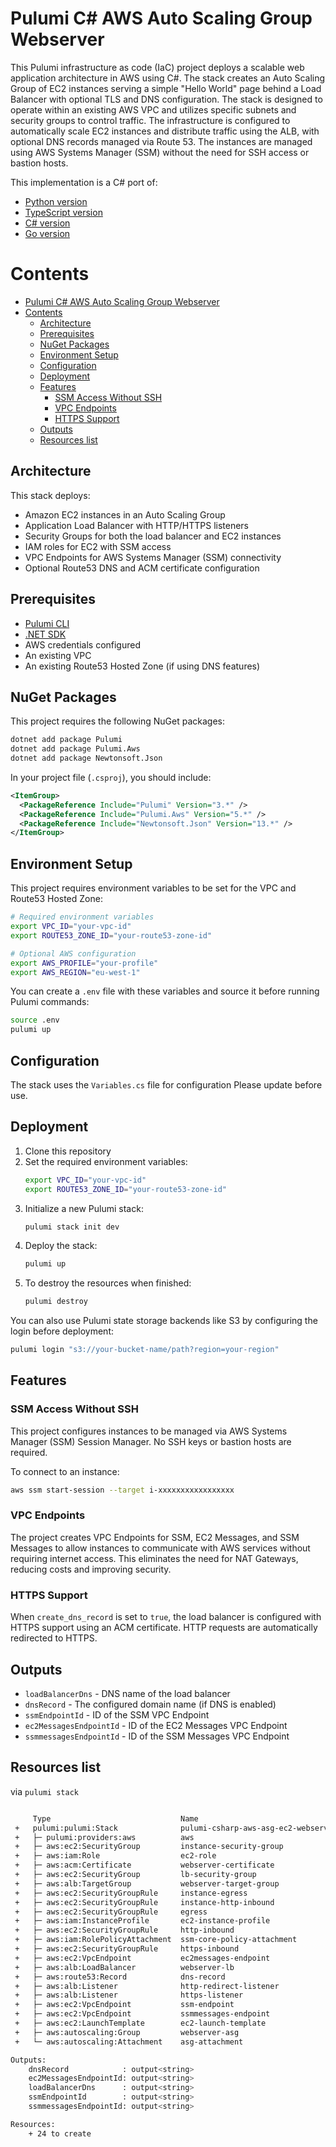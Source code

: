 # Pulumi C# AWS Auto Scaling Group Webserver

This Pulumi infrastructure as code (IaC) project deploys a scalable web application architecture in AWS using C#. The stack creates an Auto Scaling Group of EC2 instances serving a simple "Hello World" page behind a Load Balancer with optional TLS and DNS configuration.  The stack is designed to operate within an existing AWS VPC and utilizes specific subnets and security groups to control traffic. The infrastructure is configured to automatically scale EC2 instances and distribute traffic using the ALB, with optional DNS records managed via Route 53. The instances are managed using AWS Systems Manager (SSM) without the need for SSH access or bastion hosts.

This implementation is a C# port of:
- [Python version](https://github.com/joshuamkite/pulumi-aws-asg-ec2-webserver)
- [TypeScript version](https://github.com/joshuamkite/pulumi-typescript-aws-asg-ec2-webserver)
- [C# version](https://github.com/joshuamkite/pulumi-csharp-aws-asg-ec2-webserver)
- [Go version](https://github.com/joshuamkite/pulumi-go-aws-asg-ec2-webserver)

# Contents

- [Pulumi C# AWS Auto Scaling Group Webserver](#pulumi-c-aws-auto-scaling-group-webserver)
- [Contents](#contents)
  - [Architecture](#architecture)
  - [Prerequisites](#prerequisites)
  - [NuGet Packages](#nuget-packages)
  - [Environment Setup](#environment-setup)
  - [Configuration](#configuration)
  - [Deployment](#deployment)
  - [Features](#features)
    - [SSM Access Without SSH](#ssm-access-without-ssh)
    - [VPC Endpoints](#vpc-endpoints)
    - [HTTPS Support](#https-support)
  - [Outputs](#outputs)
  - [Resources list](#resources-list)


## Architecture

This stack deploys:

- Amazon EC2 instances in an Auto Scaling Group
- Application Load Balancer with HTTP/HTTPS listeners
- Security Groups for both the load balancer and EC2 instances
- IAM roles for EC2 with SSM access
- VPC Endpoints for AWS Systems Manager (SSM) connectivity
- Optional Route53 DNS and ACM certificate configuration

## Prerequisites

- [Pulumi CLI](https://www.pulumi.com/docs/get-started/install/)
- [.NET SDK](https://dotnet.microsoft.com/download)
- AWS credentials configured
- An existing VPC
- An existing Route53 Hosted Zone (if using DNS features)

## NuGet Packages

This project requires the following NuGet packages:

```bash
dotnet add package Pulumi
dotnet add package Pulumi.Aws
dotnet add package Newtonsoft.Json
```

In your project file (`.csproj`), you should include:

```xml
<ItemGroup>
  <PackageReference Include="Pulumi" Version="3.*" />
  <PackageReference Include="Pulumi.Aws" Version="5.*" />
  <PackageReference Include="Newtonsoft.Json" Version="13.*" />
</ItemGroup>
```

## Environment Setup

This project requires environment variables to be set for the VPC and Route53 Hosted Zone:

```bash
# Required environment variables
export VPC_ID="your-vpc-id"
export ROUTE53_ZONE_ID="your-route53-zone-id"

# Optional AWS configuration
export AWS_PROFILE="your-profile"
export AWS_REGION="eu-west-1"
```

You can create a `.env` file with these variables and source it before running Pulumi commands:

```bash
source .env
pulumi up
```

## Configuration

The stack uses the `Variables.cs` file for configuration Please update before use.

## Deployment

1. Clone this repository
2. Set the required environment variables:
   ```bash
   export VPC_ID="your-vpc-id"
   export ROUTE53_ZONE_ID="your-route53-zone-id"
   ```
3. Initialize a new Pulumi stack:
   ```bash
   pulumi stack init dev
   ```
4. Deploy the stack:
   ```bash
   pulumi up
   ```
5. To destroy the resources when finished:
   ```bash
   pulumi destroy
   ```

You can also use Pulumi state storage backends like S3 by configuring the login before deployment:
```bash
pulumi login "s3://your-bucket-name/path?region=your-region"
```

## Features

### SSM Access Without SSH

This project configures instances to be managed via AWS Systems Manager (SSM) Session Manager. No SSH keys or bastion hosts are required.

To connect to an instance:

```bash
aws ssm start-session --target i-xxxxxxxxxxxxxxxxx
```

### VPC Endpoints

The project creates VPC Endpoints for SSM, EC2 Messages, and SSM Messages to allow instances to communicate with AWS services without requiring internet access. This eliminates the need for NAT Gateways, reducing costs and improving security.

### HTTPS Support

When `create_dns_record` is set to `true`, the load balancer is configured with HTTPS support using an ACM certificate. HTTP requests are automatically redirected to HTTPS.

## Outputs

- `loadBalancerDns` - DNS name of the load balancer
- `dnsRecord` - The configured domain name (if DNS is enabled)
- `ssmEndpointId` - ID of the SSM VPC Endpoint
- `ec2MessagesEndpointId` - ID of the EC2 Messages VPC Endpoint
- `ssmmessagesEndpointId` - ID of the SSM Messages VPC Endpoint

## Resources list

via `pulumi stack`

```bash

     Type                             Name                                                     Plan       
 +   pulumi:pulumi:Stack              pulumi-csharp-aws-asg-ec2-webserver-newstack-2025-02-24  create     
 +   ├─ pulumi:providers:aws          aws                                                      create     
 +   ├─ aws:ec2:SecurityGroup         instance-security-group                                  create     
 +   ├─ aws:iam:Role                  ec2-role                                                 create     
 +   ├─ aws:acm:Certificate           webserver-certificate                                    create     
 +   ├─ aws:ec2:SecurityGroup         lb-security-group                                        create     
 +   ├─ aws:alb:TargetGroup           webserver-target-group                                   create     
 +   ├─ aws:ec2:SecurityGroupRule     instance-egress                                          create     
 +   ├─ aws:ec2:SecurityGroupRule     instance-http-inbound                                    create     
 +   ├─ aws:ec2:SecurityGroupRule     egress                                                   create     
 +   ├─ aws:iam:InstanceProfile       ec2-instance-profile                                     create     
 +   ├─ aws:ec2:SecurityGroupRule     http-inbound                                             create     
 +   ├─ aws:iam:RolePolicyAttachment  ssm-core-policy-attachment                               create     
 +   ├─ aws:ec2:SecurityGroupRule     https-inbound                                            create     
 +   ├─ aws:ec2:VpcEndpoint           ec2messages-endpoint                                     create     
 +   ├─ aws:alb:LoadBalancer          webserver-lb                                             create     
 +   ├─ aws:route53:Record            dns-record                                               create     
 +   ├─ aws:alb:Listener              http-redirect-listener                                   create     
 +   ├─ aws:alb:Listener              https-listener                                           create     
 +   ├─ aws:ec2:VpcEndpoint           ssm-endpoint                                             create     
 +   ├─ aws:ec2:VpcEndpoint           ssmmessages-endpoint                                     create     
 +   ├─ aws:ec2:LaunchTemplate        ec2-launch-template                                      create     
 +   ├─ aws:autoscaling:Group         webserver-asg                                            create     
 +   └─ aws:autoscaling:Attachment    asg-attachment                                           create     

Outputs:
    dnsRecord            : output<string>
    ec2MessagesEndpointId: output<string>
    loadBalancerDns      : output<string>
    ssmEndpointId        : output<string>
    ssmmessagesEndpointId: output<string>

Resources:
    + 24 to create

```
